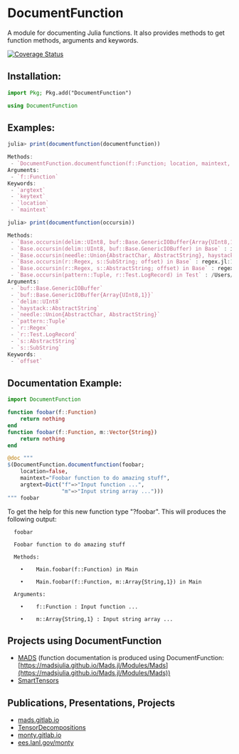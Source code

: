 DocumentFunction
================

A module for documenting Julia functions.
It also provides methods to get function methods, arguments and keywords.

<!-- [![Build Status](https://travis-ci.org/madsjulia/DocumentFunction.jl.svg?branch=master)](https://travis-ci.org/madsjulia/DocumentFunction.jl) -->
[![Coverage Status](https://coveralls.io/repos/madsjulia/DocumentFunction.jl/badge.svg?branch=master)](https://coveralls.io/r/madsjulia/DocumentFunction.jl?branch=master)

Installation:
------------

```julia
import Pkg; Pkg.add("DocumentFunction")

using DocumentFunction
```

Examples:
------------

``` julia
julia> print(documentfunction(documentfunction))

Methods:
 - `DocumentFunction.documentfunction(f::Function; location, maintext, argtext, keytext) in DocumentFunction` : /Users/monty/.julia/dev/DocumentFunction/src/DocumentFunction.jl:56
Arguments:
 - `f::Function`
Keywords:
 - `argtext`
 - `keytext`
 - `location`
 - `maintext`
```

``` julia
julia> print(documentfunction(occursin))

Methods:
 - `Base.occursin(delim::UInt8, buf::Base.GenericIOBuffer{Array{UInt8,1}}) in Base` : iobuffer.jl:464
 - `Base.occursin(delim::UInt8, buf::Base.GenericIOBuffer) in Base` : iobuffer.jl:470
 - `Base.occursin(needle::Union{AbstractChar, AbstractString}, haystack::AbstractString) in Base` : strings/search.jl:452
 - `Base.occursin(r::Regex, s::SubString; offset) in Base` : regex.jl:172
 - `Base.occursin(r::Regex, s::AbstractString; offset) in Base` : regex.jl:166
 - `Base.occursin(pattern::Tuple, r::Test.LogRecord) in Test` : /Users/osx/buildbot/slave/package_osx64/build/usr/share/julia/stdlib/v1.1/Test/src/logging.jl:211
Arguments:
 - `buf::Base.GenericIOBuffer`
 - `buf::Base.GenericIOBuffer{Array{UInt8,1}}`
 - `delim::UInt8`
 - `haystack::AbstractString`
 - `needle::Union{AbstractChar, AbstractString}`
 - `pattern::Tuple`
 - `r::Regex`
 - `r::Test.LogRecord`
 - `s::AbstractString`
 - `s::SubString`
Keywords:
 - `offset`
```

Documentation Example:
---------

```julia
import DocumentFunction

function foobar(f::Function)
    return nothing
end
function foobar(f::Function, m::Vector{String})
    return nothing
end

@doc """
$(DocumentFunction.documentfunction(foobar;
    location=false,
    maintext="Foobar function to do amazing stuff",
    argtext=Dict("f"=>"Input function ...",
                 "m"=>"Input string array ...")))
""" foobar
```

To get the help for this new function type "?foobar".
This will produces the following output:

```
  foobar

  Foobar function to do amazing stuff

  Methods:

    •    Main.foobar(f::Function) in Main

    •    Main.foobar(f::Function, m::Array{String,1}) in Main

  Arguments:

    •    f::Function : Input function ...

    •    m::Array{String,1} : Input string array ...
```

Projects using DocumentFunction
-----------------

* [MADS](https://github.com/madsjulia) (function documentation is produced using DocumentFunction: [https://madsjulia.github.io/Mads.jl/Modules/Mads](https://madsjulia.github.io/Mads.jl/Modules/Mads))
* [SmartTensors](https://github.com/SmartTensors)

Publications, Presentations, Projects
----------------

* [mads.gitlab.io](http://mads.gitlab.io)
* [TensorDecompositions](https://tensordecompositions.github.io)
* [monty.gitlab.io](http://monty.gitlab.io)
* [ees.lanl.gov/monty](https://www.lanl.gov/orgs/ees/staff/monty)

